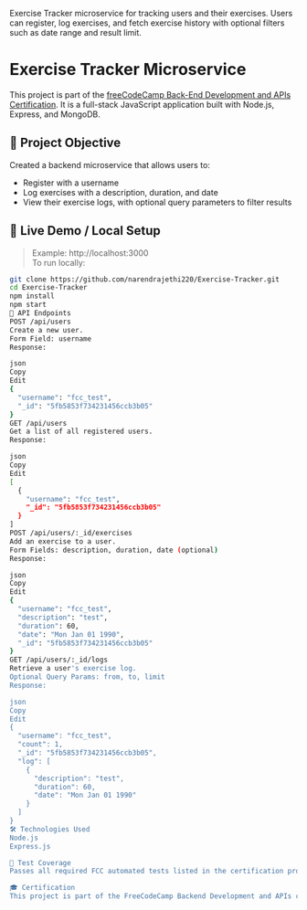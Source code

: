 Exercise Tracker microservice for tracking users and their exercises. Users can register, log exercises, and fetch exercise history with optional filters such as date range and result limit.

# Exercise Tracker Microservice

This project is part of the [freeCodeCamp Back-End Development and APIs Certification](https://www.freecodecamp.org/learn). It is a full-stack JavaScript application built with Node.js, Express, and MongoDB.

## 📌 Project Objective

Created a backend microservice that allows users to:
- Register with a username
- Log exercises with a description, duration, and date
- View their exercise logs, with optional query parameters to filter results

## 🚀 Live Demo / Local Setup
> Example: http://localhost:3000  
To run locally:

```bash
git clone https://github.com/narendrajethi220/Exercise-Tracker.git
cd Exercise-Tracker
npm install
npm start
📮 API Endpoints
POST /api/users
Create a new user.
Form Field: username
Response:

json
Copy
Edit
{
  "username": "fcc_test",
  "_id": "5fb5853f734231456ccb3b05"
}
GET /api/users
Get a list of all registered users.
Response:

json
Copy
Edit
[
  {
    "username": "fcc_test",
    "_id": "5fb5853f734231456ccb3b05"
  }
]
POST /api/users/:_id/exercises
Add an exercise to a user.
Form Fields: description, duration, date (optional)
Response:

json
Copy
Edit
{
  "username": "fcc_test",
  "description": "test",
  "duration": 60,
  "date": "Mon Jan 01 1990",
  "_id": "5fb5853f734231456ccb3b05"
}
GET /api/users/:_id/logs
Retrieve a user's exercise log.
Optional Query Params: from, to, limit
Response:

json
Copy
Edit
{
  "username": "fcc_test",
  "count": 1,
  "_id": "5fb5853f734231456ccb3b05",
  "log": [
    {
      "description": "test",
      "duration": 60,
      "date": "Mon Jan 01 1990"
    }
  ]
}
🛠 Technologies Used
Node.js
Express.js

🧪 Test Coverage
Passes all required FCC automated tests listed in the certification project guidelines.

🎓 Certification
This project is part of the FreeCodeCamp Backend Development and APIs certification.
